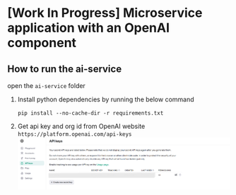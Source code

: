 # [Work In Progress] Microservice application with an OpenAI component

## How to run the ai-service
open the `ai-service` folder
1. Install python dependencies by running the below command
    ```
    pip install --no-cache-dir -r requirements.txt
    ```
2. Get api key and org id from OpenAI website
    `https://platform.openai.com/api-keys`  
    ![Api key](https://github.com/VishalLokam/microservice-application-with-openai/blob/main/ai-service/assets/images/api_key.png)